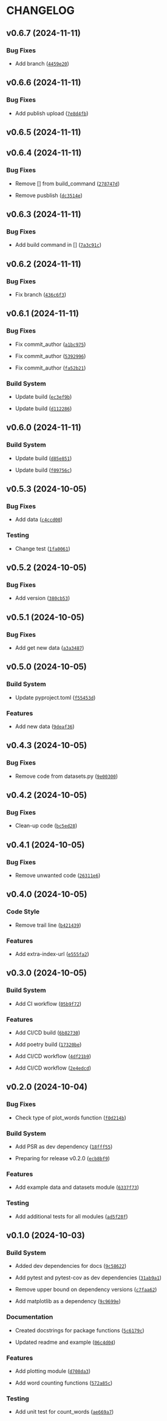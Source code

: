 # CHANGELOG


## v0.6.7 (2024-11-11)

### Bug Fixes

- Add branch
  ([`4459e20`](https://github.com/agbleze/pycount_caseexample/commit/4459e2077a9bc9135b2e539aabde8de5ef99bf01))


## v0.6.6 (2024-11-11)

### Bug Fixes

- Add publish upload
  ([`7e8d4fb`](https://github.com/agbleze/pycount_caseexample/commit/7e8d4fb8f8e4ab18d69792700d20d180049ddf17))


## v0.6.5 (2024-11-11)


## v0.6.4 (2024-11-11)

### Bug Fixes

- Remove [] from build_command
  ([`278747d`](https://github.com/agbleze/pycount_caseexample/commit/278747d259bb0cae1755df55148d19865bd2a370))

- Remove pusblish
  ([`dc3514e`](https://github.com/agbleze/pycount_caseexample/commit/dc3514e5505e721b6eaea84ffd9a810561b78822))


## v0.6.3 (2024-11-11)

### Bug Fixes

- Add build command in []
  ([`7a3c91c`](https://github.com/agbleze/pycount_caseexample/commit/7a3c91c75eb78d07e4b33cd43d99cf4a15c0eda9))


## v0.6.2 (2024-11-11)

### Bug Fixes

- Fix branch
  ([`436c6f3`](https://github.com/agbleze/pycount_caseexample/commit/436c6f339b70d05ee7780f10d665542a61a6dba1))


## v0.6.1 (2024-11-11)

### Bug Fixes

- Fix commit_author
  ([`a1bc975`](https://github.com/agbleze/pycount_caseexample/commit/a1bc97500402e91d5ce4b43a5eeb9c580c684b72))

- Fix commit_author
  ([`5392996`](https://github.com/agbleze/pycount_caseexample/commit/5392996b744739e31913e0dc3194f112aed6efe9))

- Fix commit_author
  ([`fa52b21`](https://github.com/agbleze/pycount_caseexample/commit/fa52b210f525a064737b0fd18acf64ace1c1c3df))

### Build System

- Update build
  ([`ec3ef9b`](https://github.com/agbleze/pycount_caseexample/commit/ec3ef9be29037dc74211f1584fc06a6764a44248))

- Update build
  ([`d112286`](https://github.com/agbleze/pycount_caseexample/commit/d1122868101cc63e6139ce13cfda0f9dc5da91de))


## v0.6.0 (2024-11-11)

### Build System

- Update build
  ([`d85e851`](https://github.com/agbleze/pycount_caseexample/commit/d85e851391a4aebc2dc3a2cb402e22760bef96ba))

- Update build
  ([`f09756c`](https://github.com/agbleze/pycount_caseexample/commit/f09756cd5a3fe4fba86f142c60685b365db05159))


## v0.5.3 (2024-10-05)

### Bug Fixes

- Add data
  ([`c4ccd00`](https://github.com/agbleze/pycount_caseexample/commit/c4ccd00096dbf5d79976a04c69ac76c209ec78d7))

### Testing

- Change test
  ([`1fa0061`](https://github.com/agbleze/pycount_caseexample/commit/1fa0061ba3f34af6cb864600acddd9b98386b929))


## v0.5.2 (2024-10-05)

### Bug Fixes

- Add version
  ([`380cb53`](https://github.com/agbleze/pycount_caseexample/commit/380cb533bf6088ada064058e7dff16a0a1537fa1))


## v0.5.1 (2024-10-05)

### Bug Fixes

- Add get new data
  ([`a3a3487`](https://github.com/agbleze/pycount_caseexample/commit/a3a348739b7dcdea753fe52a31e25432f20d4f21))


## v0.5.0 (2024-10-05)

### Build System

- Update pyproject.toml
  ([`f55453d`](https://github.com/agbleze/pycount_caseexample/commit/f55453de69e120c7116a730a3175c64d5507b80f))

### Features

- Add new data
  ([`9deaf36`](https://github.com/agbleze/pycount_caseexample/commit/9deaf361d29d58a6564c611e90579eaf294b3b22))


## v0.4.3 (2024-10-05)

### Bug Fixes

- Remove code from datasets.py
  ([`9e00300`](https://github.com/agbleze/pycount_caseexample/commit/9e00300b10646f8e045c787c74b0660e14a966b3))


## v0.4.2 (2024-10-05)

### Bug Fixes

- Clean-up code
  ([`bc5ed28`](https://github.com/agbleze/pycount_caseexample/commit/bc5ed28d86cd5c7fc684b97007e3a8d6d6e67e9c))


## v0.4.1 (2024-10-05)

### Bug Fixes

- Remove unwanted code
  ([`26311e6`](https://github.com/agbleze/pycount_caseexample/commit/26311e6797057cd74fb8a49ed4e9facb35c6d26a))


## v0.4.0 (2024-10-05)

### Code Style

- Remove trail line
  ([`b421439`](https://github.com/agbleze/pycount_caseexample/commit/b421439d27c31eb50624fa3bf1a6a3045b7b0371))

### Features

- Add extra-index-url
  ([`e555fa2`](https://github.com/agbleze/pycount_caseexample/commit/e555fa2511f72515f5a138abe4248fe3a4adc879))


## v0.3.0 (2024-10-05)

### Build System

- Add CI workflow
  ([`05b9f72`](https://github.com/agbleze/pycount_caseexample/commit/05b9f7298b11b0e6725c15bac1bb974e615e4250))

### Features

- Add CI/CD build
  ([`6b82730`](https://github.com/agbleze/pycount_caseexample/commit/6b82730b289c2f2fae1f42e66741641969f0923c))

- Add poetry build
  ([`17320be`](https://github.com/agbleze/pycount_caseexample/commit/17320be6b2a95bfc7e5399676221c71af77d53ac))

- Add CI/CD workflow
  ([`4df21b9`](https://github.com/agbleze/pycount_caseexample/commit/4df21b90b4ca60962e8db935d8e43e354c6f791d))

- Add CI/CD workflow
  ([`2e4edcd`](https://github.com/agbleze/pycount_caseexample/commit/2e4edcd7799403daf9fbabbcbe09052c6ebd4782))


## v0.2.0 (2024-10-04)

### Bug Fixes

- Check type of plot_words function
  ([`f0d214b`](https://github.com/agbleze/pycount_caseexample/commit/f0d214bd9e6408cdf24891a9515b90ffa5eb4e28))

### Build System

- Add PSR as dev dependency
  ([`18fff55`](https://github.com/agbleze/pycount_caseexample/commit/18fff55b651726d355ecca91c72696403ea1e5a6))

- Preparing for release v0.2.0
  ([`ecb8bf9`](https://github.com/agbleze/pycount_caseexample/commit/ecb8bf960b864bf7505116275cc5c722f1d42f4f))

### Features

- Add example data and datasets module
  ([`6337f73`](https://github.com/agbleze/pycount_caseexample/commit/6337f73acc2331fe37c5feed9b32d438b882ab3c))

### Testing

- Add additional tests for all modules
  ([`ad5f28f`](https://github.com/agbleze/pycount_caseexample/commit/ad5f28f503f54fd5627f82b217d718b7a09e826d))


## v0.1.0 (2024-10-03)

### Build System

- Added dev dependencies for docs
  ([`9c58622`](https://github.com/agbleze/pycount_caseexample/commit/9c5862219473dccbaf74fe51052fd0aaf8a54283))

- Add pytest and pytest-cov as dev dependencies
  ([`31ab9a1`](https://github.com/agbleze/pycount_caseexample/commit/31ab9a108a3635934b2a571cbaefc0f1f0cf40cb))

- Remove upper bound on dependency versions
  ([`c7faa62`](https://github.com/agbleze/pycount_caseexample/commit/c7faa62a49e25f5347a888ccb9bbd498344cc96c))

- Add matplotlib as a dependency
  ([`9c9699e`](https://github.com/agbleze/pycount_caseexample/commit/9c9699eac62dbf97d710c5402f3c0832bbdc5e7c))

### Documentation

- Created docstrings for package functions
  ([`5c6179c`](https://github.com/agbleze/pycount_caseexample/commit/5c6179c26e575266d48309a2f1d0ecc614654c99))

- Updated readme and example
  ([`06c4d04`](https://github.com/agbleze/pycount_caseexample/commit/06c4d048d38be98be193087783909c0989466706))

### Features

- Add plotting module
  ([`d708da3`](https://github.com/agbleze/pycount_caseexample/commit/d708da3adc217e16cb529744950f21f47e99d5ac))

- Add word counting functions
  ([`572a85c`](https://github.com/agbleze/pycount_caseexample/commit/572a85c38cf74cf6453183df810001cfdddb5b1b))

### Testing

- Add unit test for count_words
  ([`ae669a7`](https://github.com/agbleze/pycount_caseexample/commit/ae669a71dbaa493635e46875775f0f5252048c51))
